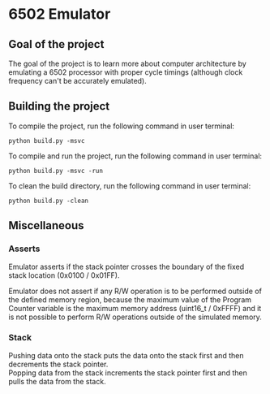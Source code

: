 # 6502 Emulator<br/>

## Goal of the project<br/>

The goal of the project is to learn more about computer architecture by emulating a 6502 processor with proper cycle timings (although clock frequency can't be accurately emulated).<br/>

## Building the project<br/>

To compile the project, run the following command in user terminal:<br/>

```python build.py -msvc```<br/>

To compile and run the project, run the following command in user terminal:<br/>

```python build.py -msvc -run```<br/>

To clean the build directory, run the following command in user terminal:<br/>

```python build.py -clean```<br/>

## Miscellaneous<br/>

### Asserts<br/>

  
Emulator asserts if the stack pointer crosses the boundary of the fixed stack location (0x0100 / 0x01FF).<br/>

Emulator does not assert if any R/W operation is to be performed outside of the defined memory region, because the maximum value of the Program Counter variable is the maximum memory address (uint16_t / 0xFFFF) and it is not possible to perform R/W operations outside of the simulated memory.


### Stack<br/>

 Pushing data onto the stack puts the data onto the stack first and then decrements the stack pointer.<br/>
 Popping data from the stack increments the stack pointer first and then pulls the data from the stack.
